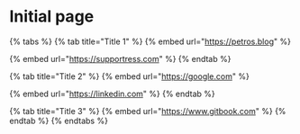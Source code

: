 # Initial page

{% tabs %}
{% tab title="Title 1" %}
{% embed url="https://petros.blog" %}

{% embed url="https://supportress.com" %}
{% endtab %}

{% tab title="Title 2" %}
{% embed url="https://google.com" %}

{% embed url="https://linkedin.com" %}
{% endtab %}

{% tab title="Title 3" %}
{% embed url="https://www.gitbook.com" %}
{% endtab %}
{% endtabs %}


